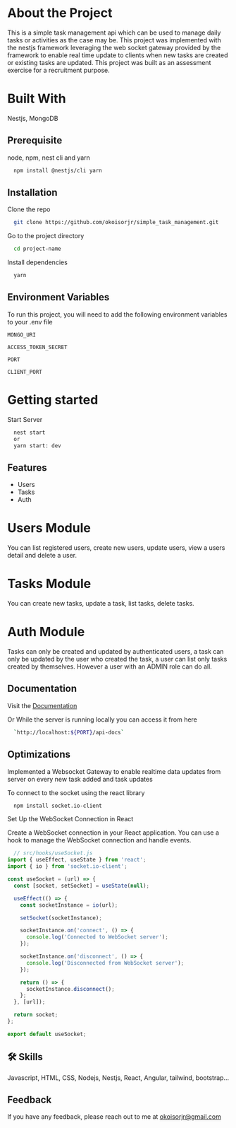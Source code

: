 # About the Project

This is a simple task management api which can be used to manage daily tasks or activities as the case may be. This project was implemented with the nestjs framework leveraging the web socket gateway provided by the framework to enable real time update to clients when new tasks are created or existing tasks are updated. This project was built as an assessment exercise for a recruitment purpose.

# Built With

Nestjs, MongoDB

## Prerequisite

node, npm, nest cli and yarn

```bash
  npm install @nestjs/cli yarn
```

## Installation

Clone the repo

```bash
  git clone https://github.com/okoisorjr/simple_task_management.git
```

Go to the project directory

```bash
  cd project-name
```

Install dependencies

```bash
  yarn
```

## Environment Variables

To run this project, you will need to add the following environment variables to your .env file

`MONGO_URI `

`ACCESS_TOKEN_SECRET`

`PORT`

`CLIENT_PORT`

# Getting started

Start Server

```bash
  nest start
  or
  yarn start: dev
```
## Features

- Users
- Tasks
- Auth

# Users Module

You can list registered users, create new users, update users, view a users detail and delete a user.

# Tasks Module

You can create new tasks, update a task, list tasks, delete tasks.

# Auth Module

Tasks can only be created and updated by authenticated users, a task can only be updated by the user who created the task, a user can list only tasks created by themselves. However a user with an ADMIN role can do all.

## Documentation
Visit the [Documentation](http://34.229.222.203:5000/api-docs)

Or 
While the server is running locally you can access it from here
```bash
  `http://localhost:${PORT}/api-docs`
```
## Optimizations

Implemented a Websocket Gateway to enable realtime data updates from server on every new task added and task updates

To connect to the socket using the react library 
```bash
  npm install socket.io-client
```
Set Up the WebSocket Connection in React

Create a WebSocket connection in your React application. You can use a hook to manage the WebSocket connection and handle events.
```Javascript
  // src/hooks/useSocket.js
import { useEffect, useState } from 'react';
import { io } from 'socket.io-client';

const useSocket = (url) => {
  const [socket, setSocket] = useState(null);

  useEffect(() => {
    const socketInstance = io(url);

    setSocket(socketInstance);

    socketInstance.on('connect', () => {
      console.log('Connected to WebSocket server');
    });

    socketInstance.on('disconnect', () => {
      console.log('Disconnected from WebSocket server');
    });

    return () => {
      socketInstance.disconnect();
    };
  }, [url]);

  return socket;
};

export default useSocket;

```
## 🛠 Skills

Javascript, HTML, CSS, Nodejs, Nestjs, React, Angular, tailwind, bootstrap...

## Feedback

If you have any feedback, please reach out to me at okoisorjr@gmail.com
